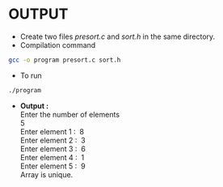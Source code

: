 # OUTPUT
- Create two files *presort.c* and *sort.h* in the same directory.
- Compilation command
```bash
gcc -o program presort.c sort.h
```
- To run
```bash
./program
```
- **Output :**\
Enter the number of elements\
5\
Enter element 1 : &nbsp;8\
Enter element 2 : &nbsp;3\
Enter element 3 : &nbsp;6\
Enter element 4 : &nbsp;1\
Enter element 5 : &nbsp;9\
Array is unique.

